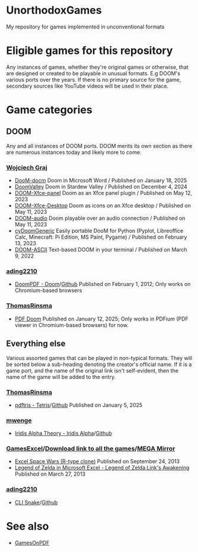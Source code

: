 # UnorthodoxGames
My repository for games implemented in unconventional formats
# Eligible games for this repository
Any instances of games, whether they're original games or otherwise, that are designed or created to be playable in unusual formats. E.g DOOM's various ports over the years. If there is no primary source for the game, secondary sources like YouTube videos will be used in their place.
# Game categories
## DOOM
Any and all instances of DOOM ports. DOOM merits its own section as there are numerous instances today and likely more to come.
### [Wojciech Graj](https://w-graj.net/)
- [DooM-docm](https://github.com/wojciech-graj/doom-docm) Doom in Microsoft Word / Published on January 18, 2025
- [DoomValley](https://github.com/wojciech-graj/DoomValley) Doom in Stardew Valley / Published on December 4, 2024
- [DOOM-Xfce-panel](https://github.com/wojciech-graj/doom-xfce-panel) Doom as an Xfce panel plugin / Published on May 12, 2023
- [DOOM-Xfce-Desktop](https://github.com/wojciech-graj/doom-xfce-desktop) Doom as icons on an Xfce desktop / Published on May 11, 2023
- [DOOM-audio](https://github.com/wojciech-graj/doom-audio) Doom playable over an audio connection / Published on May 11, 2023
- [cyDoomGeneric](https://github.com/wojciech-graj/cydoomgeneric) Easily portable DooM for Python (Pyplot, Libreoffice Calc, Minecraft: Pi Edition, MS Paint, Pygame) / Published on February 13, 2023
- [DOOM-ASCII](https://github.com/wojciech-graj/doom-ascii) Text-based DOOM in your terminal / Published on March 9, 2022
### [ading2210](https://github.com/ading2210)
- [DoomPDF - Doom](https://doompdf.pages.dev/doom.pdf)/[Github](https://github.com/ading2210/doompdf) Published on February 1, 2012; Only works on Chromium-based browsers

### [ThomasRinsma](https://github.com/ThomasRinsma)
- [PDF Doom](https://github.com/ThomasRinsma/pdfdoom) Published on January 12, 2025; Only works in PDFium (PDF viewer in Chromium-based browsers) for now.
## Everything else
Various assorted games that can be played in non-typical formats. They will be sorted below a sub-heading denoting the creator's official name. If it is a game port, and the name of the original link isn't self-evident, then the name of the game will be added to the entry.

### [ThomasRinsma](https://github.com/ThomasRinsma)
- [pdftris - Tetris](https://th0mas.nl/2025/01/12/tetris-in-a-pdf/)/[Github](https://github.com/ThomasRinsma/pdftris) Published on January 5, 2025

### [mwenge](https://github.com/mwenge)
- [Iridis Alpha Theory - Iridis Alpha](https://iridisalpha.com/)/[Github](https://github.com/mwenge/iatheory/releases/tag/0.1)

### [GamesExcel](https://www.youtube.com/@GamesExcel)/[Download link to all the games](https://www.4shared.com/folder/NS-0aPDf/_online.html)/[MEGA Mirror](https://www.4shared.com/folder/NS-0aPDf/_online.html)
- [Excel Space Wars (R-type clone)](https://www.youtube.com/watch?v=gUu6rDMWTHQ) Published on September 24, 2013
- [Legend of Zelda in Microsoft Excel - Legend of Zelda Link's Awakening](https://www.youtube.com/watch?v=GzC2K-kn31o) Published on March 27, 2013

### [ading2210](https://github.com/ading2210)
- [CLI Snake](https://replit.com/@UniqueOstrich18/CLI-Snake)/[Github](https://github.com/ading2210/snake-cli)

# See also
- [GamesOnPDF](https://github.com/rarelygoeshere/GamesOnPDF)
